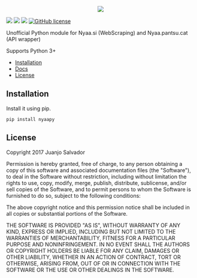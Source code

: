<p align="center">
<img src="https://github.com/JuanjoSalvador/NyaaPy/blob/master/nyaapy-logo.png?raw=true" />
</p>

![](https://img.shields.io/badge/Python-3.5-green.svg)
![](https://img.shields.io/badge/Nyaa.si-supported-green.svg)
![](https://img.shields.io/badge/NyaaPantsu-supported-green.svg)
[![GitHub license](https://img.shields.io/badge/license-MIT-blue.svg)](https://raw.githubusercontent.com/JuanjoSalvador/NyaaPy/master/LICENSE.txt)

Unofficial Python module for Nyaa.si (WebScraping) and Nyaa.pantsu.cat (API wrapper)

Supports Python 3+

* [Installation](#installation)
* [Docs](https://github.com/JuanjoSalvador/NyaaPy/wiki)
* [License](#license)

## Installation

Install it using pip.

    pip install nyaapy

## License

Copyright 2017 Juanjo Salvador

Permission is hereby granted, free of charge, to any person obtaining a copy of this software and associated documentation files (the "Software"), to deal in the Software without restriction, including without limitation the rights to use, copy, modify, merge, publish, distribute, sublicense, and/or sell copies of the Software, and to permit persons to whom the Software is furnished to do so, subject to the following conditions:

The above copyright notice and this permission notice shall be included in all copies or substantial portions of the Software.

THE SOFTWARE IS PROVIDED "AS IS", WITHOUT WARRANTY OF ANY KIND, EXPRESS OR IMPLIED, INCLUDING BUT NOT LIMITED TO THE WARRANTIES OF MERCHANTABILITY, FITNESS FOR A PARTICULAR PURPOSE AND NONINFRINGEMENT. IN NO EVENT SHALL THE AUTHORS OR COPYRIGHT HOLDERS BE LIABLE FOR ANY CLAIM, DAMAGES OR OTHER LIABILITY, WHETHER IN AN ACTION OF CONTRACT, TORT OR OTHERWISE, ARISING FROM, OUT OF OR IN CONNECTION WITH THE SOFTWARE OR THE USE OR OTHER DEALINGS IN THE SOFTWARE.
